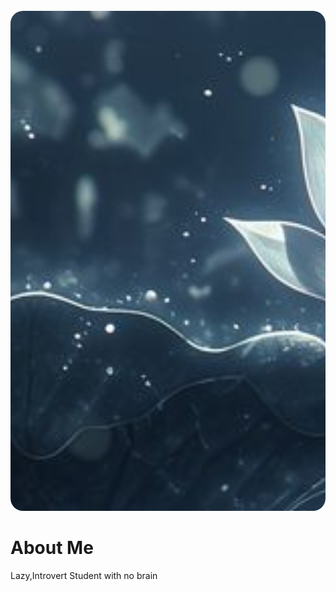 <div align="center">
  <img src="img/kCkHROSi.jpeg" alt="Image" style="width: 100vw; height: 20vh; object-fit: cover; border-radius: 20px;" />
</div>

# About Me
Lazy,Introvert Student with no brain
